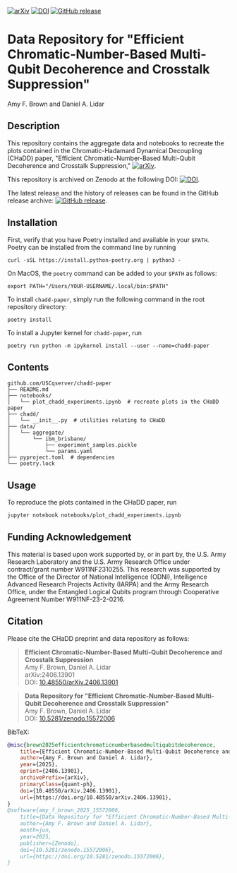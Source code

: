 [![arXiv](https://img.shields.io/badge/arXiv-2406.13901-b31b1b.svg)](https://arxiv.org/abs/2406.13901)
[![DOI](https://zenodo.org/badge/DOI/10.5281/zenodo.15572006.svg)](https://doi.org/10.5281/zenodo.15572006)
[![GitHub release](https://img.shields.io/github/v/release/USCqserver/chadd-paper?include_prereleases&label=pre-release&logo=github)](https://github.com/USCqserver/chadd-paper/releases)

# Data Repository for "Efficient Chromatic-Number-Based Multi-Qubit Decoherence and Crosstalk Suppression"

Amy F. Brown and Daniel A. Lidar

## Description
This repository contains the aggregate data and notebooks to recreate the plots contained in the Chromatic-Hadamard Dynamical Decoupling (CHaDD) paper, "Efficient Chromatic-Number-Based Multi-Qubit Decoherence and Crosstalk Suppression," [![arXiv](https://img.shields.io/badge/arXiv-2406.13901-b31b1b.svg)](https://arxiv.org/abs/2406.13901).

This repository is archived on Zenodo at the following DOI: [![DOI](https://zenodo.org/badge/DOI/10.5281/zenodo.15572006.svg)](https://doi.org/10.5281/zenodo.15572006).

The latest release and the history of releases can be found in the GitHub release archive: [![GitHub release](https://img.shields.io/github/v/release/USCqserver/chadd-paper?include_prereleases&label=pre-release&logo=github)](https://github.com/USCqserver/chadd-paper/releases).

## Installation
First, verify that you have Poetry installed and available in your `$PATH`.
Poetry can be installed from the command line by running
```shell
curl -sSL https://install.python-poetry.org | python3 -
```
On MacOS, the `poetry` command can be added to your `$PATH` as follows:
```shell
export PATH="/Users/YOUR-USERNAME/.local/bin:$PATH"
```
To install `chadd-paper`, simply run the following command in the root repository directory:
```shell
poetry install
```
To install a Jupyter kernel for `chadd-paper`, run
```shell
poetry run python -m ipykernel install --user --name=chadd-paper
```

## Contents
```
github.com/USCqserver/chadd-paper
├── README.md
├── notebooks/
│   └── plot_chadd_experiments.ipynb  # recreate plots in the CHaDD paper
├── chadd/
│   └── __init__.py  # utilities relating to CHaDD
├── data/
│   └── aggregate/
│       └── ibm_brisbane/
│           ├── experiment_samples.pickle
│           └── params.yaml
├── pyproject.toml  # dependencies
└── poetry.lock
```

## Usage
To reproduce the plots contained in the CHaDD paper, run
```bash
jupyter notebook notebooks/plot_chadd_experiments.ipynb
```

## Funding Acknowledgement
This material is based upon work supported by, or in part by, the U.S. Army Research Laboratory and the U.S. Army Research Office under contract/grant number W911NF2310255.
This research was supported by the Office of the Director of National Intelligence (ODNI), Intelligence Advanced Research Projects Activity (IARPA) and the Army Research Office, under the Entangled Logical Qubits program through Cooperative Agreement Number W911NF-23-2-0216.

## Citation

Please cite the CHaDD preprint and data repository as follows:

> **Efficient Chromatic-Number-Based Multi-Qubit Decoherence and Crosstalk Suppression**  
> Amy F. Brown, Daniel A. Lidar  
> arXiv:2406.13901  
> DOI: [10.48550/arXiv.2406.13901](https://doi.org/10.48550/arXiv.2406.13901)

> **Data Repository for "Efficient Chromatic-Number-Based Multi-Qubit Decoherence and Crosstalk Suppression"**  
> Amy F. Brown, Daniel A. Lidar  
> DOI: [10.5281/zenodo.15572006](https://doi.org/10.5281/zenodo.15572006)

BibTeX:
```bibtex
@misc{brown2025efficientchromaticnumberbasedmultiqubitdecoherence,
    title={Efficient Chromatic-Number-Based Multi-Qubit Decoherence and Crosstalk Suppression},
    author={Amy F. Brown and Daniel A. Lidar},
    year={2025},
    eprint={2406.13901},
    archivePrefix={arXiv},
    primaryClass={quant-ph},
    doi={10.48550/arXiv.2406.13901},
    url={https://doi.org/10.48550/arXiv.2406.13901},
}
@software{amy_f_brown_2025_15572006,
    title={Data Repository for "Efficient Chromatic-Number-Based Multi-Qubit Decoherence and Crosstalk Suppression"},
    author={Amy F. Brown and Daniel A. Lidar},
    month=jun,
    year=2025,
    publisher={Zenodo},
    doi={10.5281/zenodo.15572006},
    url={https://doi.org/10.5281/zenodo.15572006},
}
```
